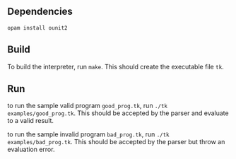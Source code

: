 
## Dependencies
```
opam install ounit2
```

## Build
To build the interpreter, run `make`. This should create the executable file `tk`.

## Run
to run the sample valid program `good_prog.tk`, run `./tk examples/good_prog.tk`. This should be accepted by the parser and evaluate to a valid result.

to run the sample invalid program `bad_prog.tk`, run `./tk examples/bad_prog.tk`. This should be accepted by the parser but throw an evaluation error.

